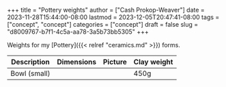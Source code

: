 +++
title = "Pottery weights"
author = ["Cash Prokop-Weaver"]
date = 2023-11-28T15:44:00-08:00
lastmod = 2023-12-05T20:47:41-08:00
tags = ["concept", "concept"]
categories = ["concept"]
draft = false
slug = "d8009767-b7f1-4c5a-aa78-3a5b73bb5305"
+++

Weights for my [Pottery]({{< relref "ceramics.md" >}}) forms.

| Description  | Dimensions | Picture | Clay weight |
|--------------|------------|---------|-------------|
| Bowl (small) |            |         | 450g        |
